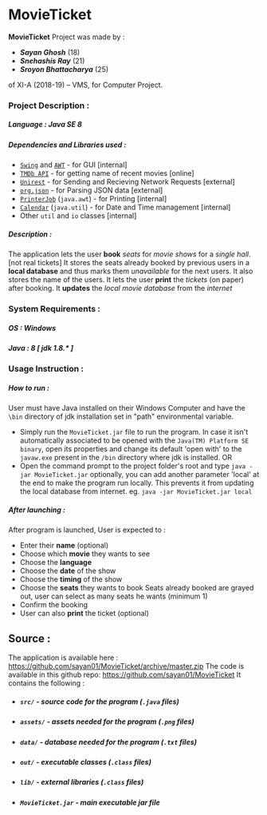 # MovieTicket

 **MovieTicket** Project was made by :

* ***Sayan Ghosh*** (18)
* ***Snehashis Ray*** (21)
* ***Sroyon Bhattacharya*** (25)

of XI-A (2018-19) – VMS, for Computer Project.

### Project Description :
##### Language : Java SE 8
##### Dependencies and Libraries used :
* [`Swing`][Swing] and [`AWT`][AWT] - for GUI [internal]
* [`TMDb API`][tmdb] - for getting name of recent movies [online]
* [`Unirest`][unirest] - for Sending and Recieving Network Requests [external]
* [`org.json`][org.json] - for Parsing JSON data [external]
* [`PrinterJob`][PrinterJob] (`java.awt`) - for Printing [internal]
* [`Calendar`][Calendar] (`java.util`) - for Date and Time management [internal]
* Other `util` and `io` classes [internal]

##### Description :
The application lets the user **book** *seats* for *movie shows* for a *single hall*. [not real tickets]
It stores the seats already booked by previous users in a **local database** and thus marks them *unavailable* for the next users. It also stores the name of the users.
It lets the user **print** the *tickets* (on paper) after booking.
It **updates** the *local movie database* from the *internet*
### System Requirements :
##### OS : Windows
##### Java : 8 [ jdk 1.8.* ]
### Usage Instruction :
##### How to run :
User must have Java installed on their Windows Computer and have the `\bin` directory of jdk installation set in "path" environmental variable.
* Simply run the `MovieTicket.jar` file to run the program.
In case it isn't automatically associated to be opened with the `Java(TM) Platform SE binary`, open its properties and change its default 'open with' to the `javaw.exe` present in the `/bin` directory where jdk is installed.
OR
* Open the command prompt to the project folder's root and type `java -jar MovieTicket.jar`
optionally, you can add another parameter 'local' at the end to make the program run locally. This prevents it from updating the local database from internet. eg. `java -jar MovieTicket.jar local`
##### After launching :
After program is launched, User is expected to :
* Enter their **name** (optional)
* Choose which **movie** they wants to see
* Choose the **language**
* Choose the **date** of the show
* Choose the **timing** of the show
* Choose the **seats** they wants to book
Seats already booked are grayed out, user can select as many seats he wants (minimum 1)
* Confirm the booking
* User can also **print** the ticket (optional)
## Source :
The application is available here : https://github.com/sayan01/MovieTicket/archive/master.zip
The code is available in this github repo: https://github.com/sayan01/MovieTicket
It contains the following :
* ##### `src/`  - source code for the program (`.java` files)
* ##### `assets/`  - assets needed for the program (`.png` files)
* ##### `data/`  - database needed for the program (`.txt` files)
* ##### `out/`  - executable classes (`.class` files)
* ##### `lib/`  - external libraries (`.class` files)
* ##### `MovieTicket.jar`  - main executable jar file

[tmdb]: https://www.themoviedb.org/documentation/api "TMDb API Documentation"
[unirest]: http://unirest.io/java.html "Unirest Website"
[org.json]: https://mvnrepository.com/artifact/org.json/json "org.json repository"
[PrinterJob]: https://docs.oracle.com/javase/7/docs/api/java/awt/print/PrinterJob.html "PrinterJob Documentation"
[Calendar]: https://docs.oracle.com/javase/7/docs/api/java/util/Calendar.html "Calender Documentation"
[Swing]: https://docs.oracle.com/javase/7/docs/api/javax/swing/package-summary.html "Swing Documentation"
[AWT]: https://docs.oracle.com/javase/7/docs/api/java/awt/package-summary.html "AWT Documentation"
